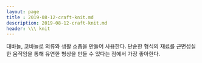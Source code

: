 ```yaml
---
layout: page
title : 2019-08-12-craft-knit.md
description: 2019-08-12-craft-knit.md
header: \\\ knit
---
```


대바늘, 코바늘로 의류와 생활 소품을 만들어 사용한다. 
단순한 형식의 재료를 근면성실한 움직임을 통해 유연한 형상을 만들 수 있다는 점에서 가장 좋아한다.
